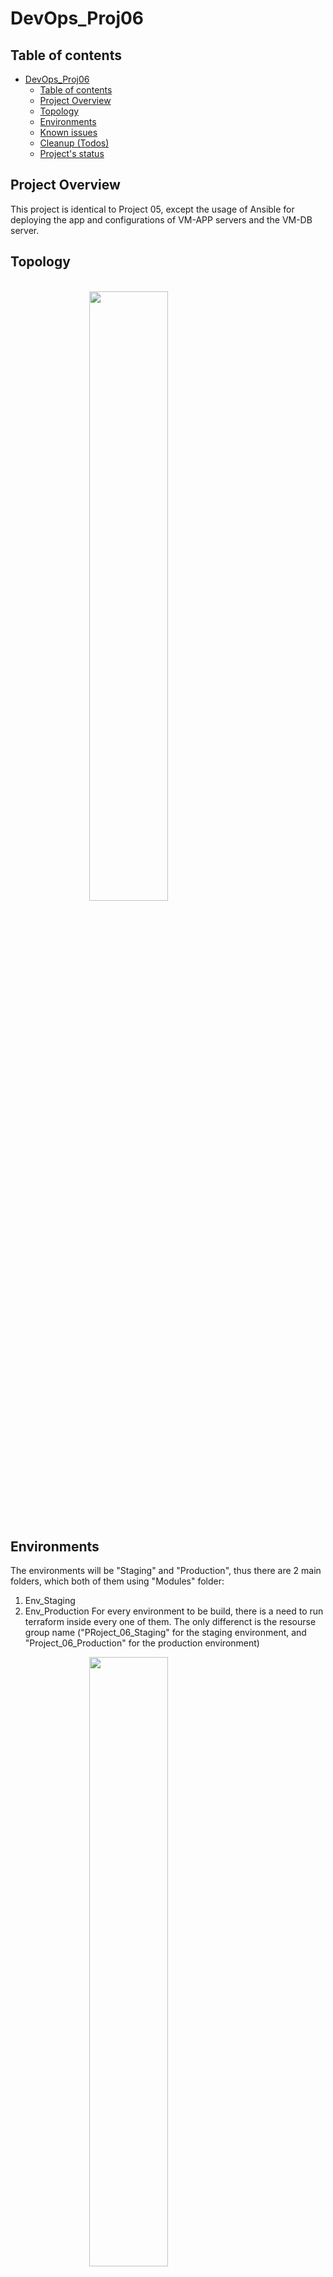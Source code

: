 # DevOps_Proj06
## Table of contents
- [DevOps_Proj06](#devops_proj04)
  - [Table of contents](#table-of-contents)
  - [Project Overview](#project-overview)
  - [Topology](#Topology)
  - [Environments](#Environments)
  - [Known issues](#known-issues)
  - [Cleanup (Todos)](#Cleanup-(Todos))
  - [Project's status](#projects-status)


## Project Overview
This project is identical to Project 05, except the usage of Ansible for deploying the app and configurations of VM-APP servers and the VM-DB server.


## Topology

<br><kbd>
  <img style="display: block;margin-left: auto;margin-right: auto; width: 50%; height: 50%;" src="https://github.com/gy-m/DevOps/blob/main/Terraform/Project_05/Documentation/Topology.svg">
</kbd><br>


## Environments
The environments will be "Staging" and "Production", thus there are 2 main folders, which both of them using "Modules" folder:
1. Env_Staging
2. Env_Production
For every environment to be build, there is a need to run terraform inside every one of them. The only differenct is the resourse group name ("PRoject_06_Staging" for the staging environment, and "Project_06_Production" for the production environment)

<img style="display: block;margin-left: auto;margin-right: auto; width: 50%; height: 50%;" src="https://github.com/gy-m/DevOps/blob/main/Terraform/Project_05/Documentation/Architecture.jpeg">
</kbd><br>


## Known Issues
Because this is an Ansible project, the issues will be in the Readme file under "Ansible/Project_06" folder


## Cleanup (Todos)
Please refer to the Readme file under "Ansible/Project_06" folder


## Project's status
Readme file under "Ansible/Project_06" folder